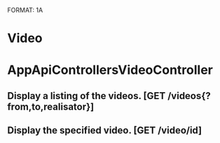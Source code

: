 FORMAT: 1A

# Video

# AppApiControllersVideoController

## Display a listing of the videos. [GET /videos{?from,to,realisator}]

## Display the specified video. [GET /video/id]
